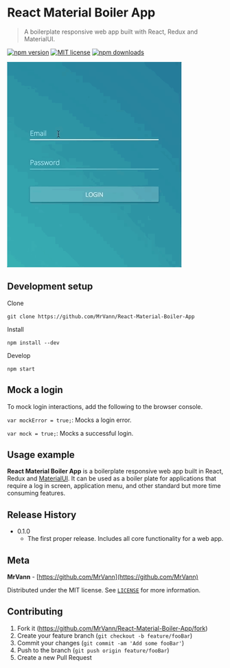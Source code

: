 # React Material Boiler App

> A boilerplate responsive web app built with React, Redux and MaterialUI.

[![npm version](http://img.shields.io/npm/v/react-material-boiler-app.svg?style=flat)](https://npmjs.org/package/react-material-boiler-app "View this project on npm")
[![MIT license](http://img.shields.io/badge/license-MIT-brightgreen.svg)](http://opensource.org/licenses/MIT)
[![npm downloads](https://img.shields.io/npm/dt/react-material-boiler-app.svg)](https://npmjs.org/package/react-material-boiler-app "View this project on npm")


![Application Example](docs/resources/example1.gif)


## Development setup

Clone

```
git clone https://github.com/MrVann/React-Material-Boiler-App
```

Install

```
npm install --dev
```

Develop

```
npm start
```

## Mock a login

To mock login interactions, add the following to the browser console.

`var mockError = true;`: Mocks a login error.

`var mock = true;`: Mocks a successful login.

## Usage example

__React Material Boiler App__ is a boilerplate responsive web app built in React, Redux and [MaterialUI](https://material-ui.com/).
It can be used as a boiler plate for applications that require a log in screen, application menu, and other standard but more time consuming features.

## Release History

* 0.1.0
    * The first proper release. Includes all core functionality for a web app.

## Meta

__MrVann__ - [https://github.com/MrVann](https://github.com/MrVann)

Distributed under the MIT license. See [``LICENSE``](LICENSE) for more information.

## Contributing

1. Fork it (<https://github.com/MrVann/React-Material-Boiler-App/fork>)
2. Create your feature branch (`git checkout -b feature/fooBar`)
3. Commit your changes (`git commit -am 'Add some fooBar'`)
4. Push to the branch (`git push origin feature/fooBar`)
5. Create a new Pull Request
